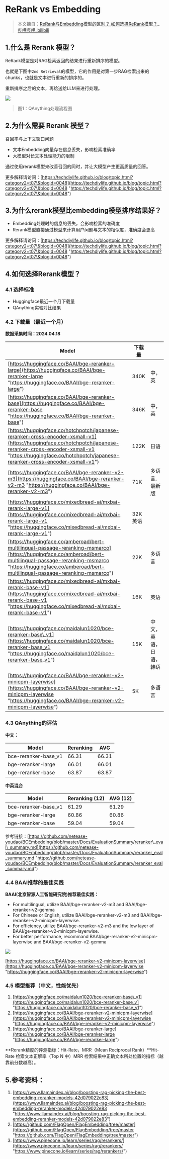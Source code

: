# ReRank vs Embedding&#x20;

> 本文摘自：[ReRank与Embedding模型的区别？ 如何选择ReRank模型？\_哔哩哔哩\_bilibili](https://www.bilibili.com/video/BV1r1421R77Y/?share_source=copy_web\&vd_source=a05b2192d4d66ba804ff90f2045d8916 "ReRank与Embedding模型的区别？ 如何选择ReRank模型？_哔哩哔哩_bilibili")

## 1.什么是 Rerank 模型？

ReRank模型是对RAG检索返回的结果进行重新排序的模型。 &#x20;


也就是下图中`2nd Retrieval`的模型，它的作用是对第一步RAG检索出来的chunks，也就是文本进行重新的排序的。 &#x20;

重新排序之后的文本，再给送给LLM来进行处理。

![](image/image_n-lRTsnuua.png)

> 图1：QAnything处理流程图

## 2.为什么需要 Rerank 模型？

召回率与上下文窗口问题

- 文本Embedding向量存在信息丢失，影响检索准确率
- 大模型对长文本处理能力的限制

通过使用rerank模型来改善召回的同时，并让大模型产生更高质量的回答。

更多解释请访问：[https://techdiylife.github.io/blog/topic.html?category2=t07\&blogid=0048](https://techdiylife.github.io/blog/topic.html?category2=t07\&blogid=0048 "https://techdiylife.github.io/blog/topic.html?category2=t07\&blogid=0048")

## 3.为什么rerank模型比embedding模型排序结果好？

- Embedding处理时的信息的丢失，会影响检索的准确度
- Rerank模型直接通过模型来计算用户问题与文本的相似度，准确度会更高

更多解释请访问：[https://techdiylife.github.io/blog/topic.html?category2=t07\&blogid=0048](https://techdiylife.github.io/blog/topic.html?category2=t07\&blogid=0048 "https://techdiylife.github.io/blog/topic.html?category2=t07\&blogid=0048")

## 4.如何选择Rerank模型？

### 4.1 选择标准

- Huggingface最近一个月下载量
- QAnything实验对比结果

### 4.2 下载量（最近一个月）

**数据采集时间：2024.04.18**

| Model                                                                                                                                                                                                                                    | 下载量    |             |
| ---------------------------------------------------------------------------------------------------------------------------------------------------------------------------------------------------------------------------------------- | ------ | ----------- |
| [https://huggingface.co/BAAI/bge-reranker-large](https://huggingface.co/BAAI/bge-reranker-large "https://huggingface.co/BAAI/bge-reranker-large")                                                                                        | 340K   | 中，英         |
| [https://huggingface.co/BAAI/bge-reranker-base](https://huggingface.co/BAAI/bge-reranker-base "https://huggingface.co/BAAI/bge-reranker-base")                                                                                           | 346K   | 中，英         |
| [https://huggingface.co/hotchpotch/japanese-reranker-cross-encoder-xsmall-v1](https://huggingface.co/hotchpotch/japanese-reranker-cross-encoder-xsmall-v1 "https://huggingface.co/hotchpotch/japanese-reranker-cross-encoder-xsmall-v1") | 122K   | 日语          |
| [https://huggingface.co/BAAI/bge-reranker-v2-m3](https://huggingface.co/BAAI/bge-reranker-v2-m3 "https://huggingface.co/BAAI/bge-reranker-v2-m3")                                                                                        | 71K    | 多语言, 最新版    |
| [https://huggingface.co/mixedbread-ai/mxbai-rerank-large-v1](https://huggingface.co/mixedbread-ai/mxbai-rerank-large-v1 "https://huggingface.co/mixedbread-ai/mxbai-rerank-large-v1")                                                    | 32K 英语 |             |
| [https://huggingface.co/amberoad/bert-multilingual-passage-reranking-msmarco](https://huggingface.co/amberoad/bert-multilingual-passage-reranking-msmarco "https://huggingface.co/amberoad/bert-multilingual-passage-reranking-msmarco") | 22K    | 多语言         |
| [https://huggingface.co/mixedbread-ai/mxbai-rerank-base-v1](https://huggingface.co/mixedbread-ai/mxbai-rerank-base-v1 "https://huggingface.co/mixedbread-ai/mxbai-rerank-base-v1")                                                       | 16K    | 英语          |
| [https://huggingface.co/maidalun1020/bce-reranker-base\_v1](https://huggingface.co/maidalun1020/bce-reranker-base_v1 "https://huggingface.co/maidalun1020/bce-reranker-base_v1")                                                         | 15K    | 中文，英语，日语，韩语 |
| [https://huggingface.co/BAAI/bge-reranker-v2-minicpm-layerwise](https://huggingface.co/BAAI/bge-reranker-v2-minicpm-layerwise "https://huggingface.co/BAAI/bge-reranker-v2-minicpm-layerwise")                                           | 5K     | 多语言         |

### 4.3 QAnything的评估

**中文：**&#x20;

| Model                 | Reranking | AVG   |
| --------------------- | --------- | ----- |
| bce-reranker-base\_v1 | 66.31     | 66.31 |
| bge-reranker-large    | 66.01     | 66.01 |
| bge-reranker-base     | 63.87     | 63.87 |

**中英混合**

| Model                 | Reranking (12) | AVG (12) |
| --------------------- | -------------- | -------- |
| bce-reranker-base\_v1 | 61.29          | 61.29    |
| bge-reranker-large    | 60.86          | 60.86    |
| bge-reranker-base     | 59.04          | 59.04    |

参考链接：[https://github.com/netease-youdao/BCEmbedding/blob/master/Docs/EvaluationSummary/reranker\_eval\_summary.md](https://github.com/netease-youdao/BCEmbedding/blob/master/Docs/EvaluationSummary/reranker_eval_summary.md "https://github.com/netease-youdao/BCEmbedding/blob/master/Docs/EvaluationSummary/reranker_eval_summary.md")

### 4.4 BAAI推荐的最佳实践

**BAAI(北京智源人工智能研究院)推荐最佳实践：**&#x20;

- For multilingual, utilize BAAI/bge-reranker-v2-m3 and BAAI/bge-reranker-v2-gemma
- For Chinese or English, utilize BAAI/bge-reranker-v2-m3 and BAAI/bge-reranker-v2-minicpm-layerwise.
- For efficiency, utilize BAAI/bge-reranker-v2-m3 and the low layer of BAAI/ge-reranker-v2-minicpm-layerwise.
- For better performance, recommand BAAI/bge-reranker-v2-minicpm-layerwise and BAAI/bge-reranker-v2-gemma

![](image/image_lyFZ-z41e4.png)

[https://huggingface.co/BAAI/bge-reranker-v2-minicpm-layerwise](https://huggingface.co/BAAI/bge-reranker-v2-minicpm-layerwise "https://huggingface.co/BAAI/bge-reranker-v2-minicpm-layerwise")

### 4.5 模型推荐（中文，性能优先）

1. [https://huggingface.co/maidalun1020/bce-reranker-base\_v1](https://huggingface.co/maidalun1020/bce-reranker-base_v1 "https://huggingface.co/maidalun1020/bce-reranker-base_v1")
2. [https://huggingface.co/BAAI/bge-reranker-v2-minicpm-layerwise](https://huggingface.co/BAAI/bge-reranker-v2-minicpm-layerwise "https://huggingface.co/BAAI/bge-reranker-v2-minicpm-layerwise")
3. [https://huggingface.co/BAAI/bge-reranker-large](https://huggingface.co/BAAI/bge-reranker-large "https://huggingface.co/BAAI/bge-reranker-large")

**Rerank精度的评测指标：Hit-Rate，MRR（Mean Reciprocal Rank）**Hit-Rate 检索文本正解率（Top N 中）MRR 检索结果中正确文本所处位置的指标（越靠前分数越高）。

## 5.参考资料：

1. [https://www.llamaindex.ai/blog/boosting-rag-picking-the-best-embedding-reranker-models-42d079022e83](https://www.llamaindex.ai/blog/boosting-rag-picking-the-best-embedding-reranker-models-42d079022e83 "https://www.llamaindex.ai/blog/boosting-rag-picking-the-best-embedding-reranker-models-42d079022e83")
2. [https://github.com/FlagOpen/FlagEmbedding/tree/master](https://github.com/FlagOpen/FlagEmbedding/tree/master "https://github.com/FlagOpen/FlagEmbedding/tree/master")
3. [https://www.pinecone.io/learn/series/rag/rerankers/](https://www.pinecone.io/learn/series/rag/rerankers/ "https://www.pinecone.io/learn/series/rag/rerankers/")

